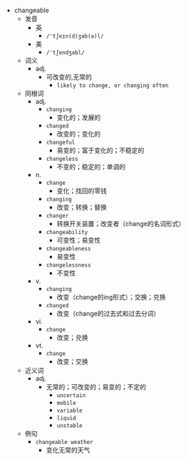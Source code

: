 - changeable
  - 发音
    - 英
      - `/'tʃeɪn(d)ʒəb(ə)l/`
    - 美
      - `/'tʃendʒəbl/`
  - 词义
    - adj.
      - 可改变的,无常的
        - `likely to change, or changing often`
  - 同根词
    - adj.
      - `changing`
        - 变化的；发展的
      - `changed`
        - 改变的；变化的
      - `changeful`
        - 易变的；富于变化的；不稳定的
      - `changeless`
        - 不变的；稳定的；单调的
    - n.
      - `change`
        - 变化；找回的零钱
      - `changing`
        - 改变；转换；替换
      - `changer`
        - 转换开关装置；改变者（change的名词形式）
      - `changeability`
        - 可变性；易变性
      - `changeableness`
        - 易变性
      - `changelessness`
        - 不变性
    - v.
      - `changing`
        - 改变（change的ing形式）；交换；兑换
      - `changed`
        - 改变（change的过去式和过去分词）
    - vi.
      - `change`
        - 改变；兑换
    - vt.
      - `change`
        - 改变；交换
  - 近义词
    - adj.
      - 无常的；可改变的；易变的；不定的
        - `uncertain`
        - `mobile`
        - `variable`
        - `liquid`
        - `unstable`
  - 例句
    - `changeable weather`
      - 变化无常的天气

